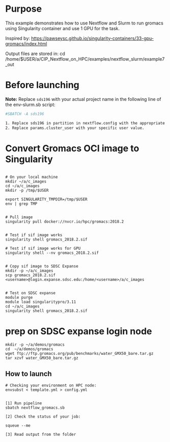 # Purpose

This example demonstrates how to use Nextflow and Slurm to run gromacs using Singularity container and use 1 GPU for the task.

Inspired by: https://pawseysc.github.io/singularity-containers/33-gpu-gromacs/index.html 

Output files are stored in:  cd /home/$USER/a/CIP_Nextflow_on_HPC/examples/nextflow_slurm/example7_out


# Before launching


**Note:** Replace `sds196` with your actual project name in the following line of the env-slurm.sb script:
```bash
#SBATCH -A sds196

1. Replace sds196 in partition in nextflow.config with the appropriate value for your  access configuration.
2. Replace params.cluster_user with your specific user value.

```

# Convert Gromacs OCI image to Singularity

```

# On your local machine
mkdir ~/a/c_images
cd ~/a/c_images
mkdir -p /tmp/$USER

export SINGULARITY_TMPDIR=/tmp/$USER
env | grep TMP


# Pull image
singularity pull docker://nvcr.io/hpc/gromacs:2018.2


# Test if sif image works 
singularity shell gromacs_2018.2.sif

# Test if sif image works for GPU
singularity shell --nv gromacs_2018.2.sif


# Copy sif image to SDSC Expanse
mkdir -p ~/a/c_images
scp gromacs_2018.2.sif  <username>@login.expanse.sdsc.edu:/home/<username>/a/c_images


# Test on SDSC expanse
module purge
module load singularitypro/3.11
cd ~/a/c_images
singularity shell gromacs_2018.2.sif
```


# prep on SDSC expanse login node
```
mkdir -p ~/a/demos/gromacs
cd  ~/a/demos/gromacs
wget ftp://ftp.gromacs.org/pub/benchmarks/water_GMX50_bare.tar.gz
tar xzvf water_GMX50_bare.tar.gz

```


## How to launch 

```
# Checking your environment on HPC node:
envsubst < template.yml > config.yml


[1] Run pipeline
sbatch nextflow_gromacs.sb

[2] Check the status of your job:

squeue --me

[3] Read output from the folder


```
